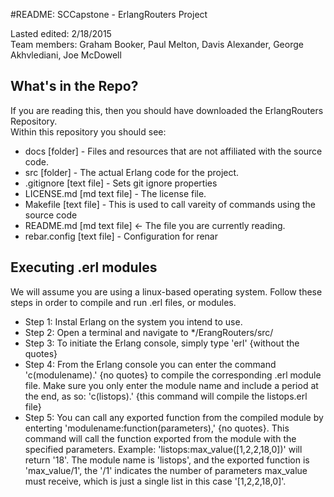 #README: SCCapstone - ErlangRouters Project

Lasted edited: 2/18/2015  
Team members: Graham Booker, Paul Melton, Davis Alexander, George Akhvlediani, Joe McDowell

## What's in the Repo?

If you are reading this, then you should have downloaded the ErlangRouters Repository.  
Within this repository you should see:  
* docs       [folder]       - Files and resources that are not affiliated with the source code.
* src        [folder]       - The actual Erlang code for the project.
* .gitignore [text file]    - Sets git ignore properties
* LICENSE.md [md text file] - The license file. 
* Makefile   [text file]    - This is used to call vareity of commands using the source code
* README.md  [md text file] <- The file you are currently reading.  
* rebar.config [text file]  - Configuration for renar

## Executing .erl modules
We will assume you are using a linux-based operating system. Follow these steps in order to compile and run .erl files, or modules. 
* Step 1: Instal Erlang on the system you intend to use.
* Step 2: Open a terminal and navigate to */ErangRouters/src/
* Step 3: To initiate the Erlang console, simply type 'erl' {without the quotes}
* Step 4: From the Erlang console you can enter the command 'c(modulename).' {no quotes} to compile the corresponding .erl module file. Make sure you only enter the module name and include a period at the end, as so: 'c(listops).' {this command will compile the listops.erl file}
* Step 5: You can call any exported function from the compiled module by enterting 'modulename:function(parameters),' {no quotes}. This command will call the function exported from the module with the specified parameters. Example: 'listops:max_value([1,2,2,18,0])' will return '18'. The module name is 'listops', and the exported function is 'max_value/1', the '/1' indicates the number of parameters max_value must receive, which is just a single list in this case '[1,2,2,18,0]'. 
